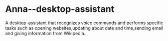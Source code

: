 # Anna--desktop-assistant
A desktop-assistant that recognizes voice commands and performs specific tasks such as opening websites,updating about date and time,sending email and giving information from Wikipedia.
